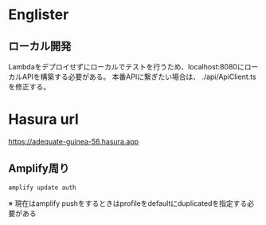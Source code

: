 # Englister

## ローカル開発
Lambdaをデプロイせずにローカルでテストを行うため、localhost:8080にローカルAPIを構築する必要がある。
本番APIに繋ぎたい場合は、 ./api/ApiClient.ts を修正する。

# Hasura url
https://adequate-guinea-56.hasura.app

## Amplify周り
```
amplify update auth
```

※ 現在はamplify pushをするときはprofileをdefaultにduplicatedを指定する必要がある

